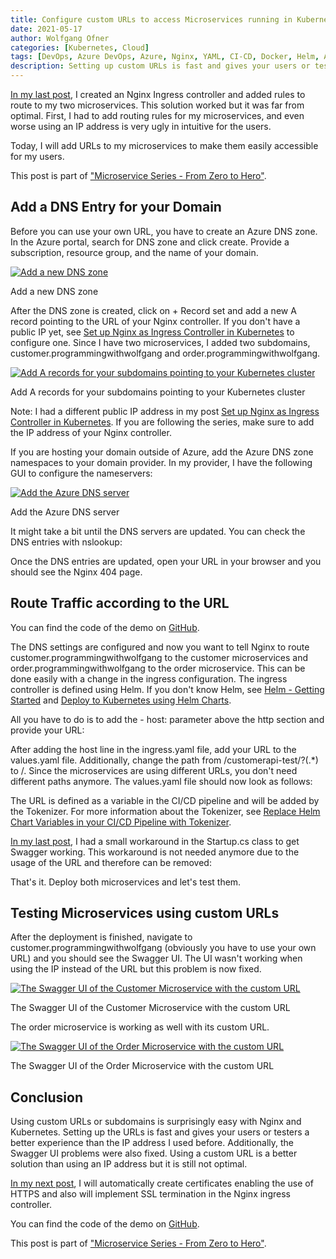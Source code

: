 ```yaml
---
title: Configure custom URLs to access Microservices running in Kubernetes
date: 2021-05-17
author: Wolfgang Ofner
categories: [Kubernetes, Cloud]
tags: [DevOps, Azure DevOps, Azure, Nginx, YAML, CI-CD, Docker, Helm, AKS, Kubernetes]
description: Setting up custom URLs is fast and gives your users or testers a better experience than using an IP address.
---
```


[In my last post](/setup-nginx-ingress-controller-kubernetes), I created an Nginx Ingress controller and added rules to route to my two microservices. This solution worked but it was far from optimal. First, I had to add routing rules for my microservices, and even worse using an IP address is very ugly in intuitive for the users.

Today, I will add URLs to my microservices to make them easily accessible for my users.

This post is part of ["Microservice Series - From Zero to Hero"](/microservice-series-from-zero-to-hero).

## Add a DNS Entry for your Domain

Before you can use your own URL, you have to create an Azure DNS zone. In the Azure portal, search for DNS zone and click create. Provide a subscription, resource group, and the name of your domain.

<div class="col-12 col-sm-10 aligncenter">
  <a href="/assets/img/posts/2021/05/Add-a-new-DNS-zone.jpg"><img loading="lazy" src="/assets/img/posts/2021/05/Add-a-new-DNS-zone.jpg" alt="Add a new DNS zone" /></a>
  
  <p>
   Add a new DNS zone
  </p>
</div>

After the DNS zone is created, click on + Record set and add a new A record pointing to the URL of your Nginx controller. If you don't have a public IP yet, see [Set up Nginx as Ingress Controller in Kubernetes](/setup-nginx-ingress-controller-kubernetes) to configure one. Since I have two microservices, I added two subdomains, customer.programmingwithwolfgang and order.programmingwithwolfgang.

<div class="col-12 col-sm-10 aligncenter">
  <a href="/assets/img/posts/2021/05/Add-A-records-for-your-subdomains-pointing-to-your-Kubernetes-cluster.jpg"><img loading="lazy" src="/assets/img/posts/2021/05/Add-A-records-for-your-subdomains-pointing-to-your-Kubernetes-cluster.jpg" alt="Add A records for your subdomains pointing to your Kubernetes cluster" /></a>
  
  <p>
   Add A records for your subdomains pointing to your Kubernetes cluster
  </p>
</div>

Note: I had a different public IP address in my post [Set up Nginx as Ingress Controller in Kubernetes](/setup-nginx-ingress-controller-kubernetes). If you are following the series, make sure to add the IP address of your Nginx controller.

If you are hosting your domain outside of Azure, add the Azure DNS zone namespaces to your domain provider. In my provider, I have the following GUI to configure the nameservers:

<div class="col-12 col-sm-10 aligncenter">
  <a href="/assets/img/posts/2021/05/Add-the-Azure-DNS-server.jpg"><img loading="lazy" src="/assets/img/posts/2021/05/Add-the-Azure-DNS-server.jpg" alt="Add the Azure DNS server" /></a>
  
  <p>
   Add the Azure DNS server
  </p>
</div>

It might take a bit until the DNS servers are updated. You can check the DNS entries with nslookup:

<script src="https://gist.github.com/WolfgangOfner/77f7f3e2ab19aa97cf26924a37a6a5e3.js"></script>

Once the DNS entries are updated, open your URL in your browser and you should see the Nginx 404 page.

## Route Traffic according to the URL

You can find the code of the demo on <a href="https://github.com/WolfgangOfner/MicroserviceDemo" target="_blank" rel="noopener noreferrer">GitHub</a>.

The DNS settings are configured and now you want to tell Nginx to route customer.programmingwithwolfgang to the customer microservices and order.programmingwithwolfgang to the order microservice. This can be done easily with a change in the ingress configuration. The ingress controller is defined using Helm. If you don't know Helm, see [Helm - Getting Started](/helm-getting-started) and [Deploy to Kubernetes using Helm Charts](/deploy-kubernetes-using-helm). 

All you have to do is to add the - host: parameter above the http section and provide your URL:

<script src="https://gist.github.com/WolfgangOfner/aa6ea19ec86b0aa738329c3373cfff35.js"></script>

After adding the host line in the ingress.yaml file, add your URL to the values.yaml file. Additionally, change the path from /customerapi-test/?(.*) to /. Since the microservices are using different URLs, you don't need different paths anymore. The values.yaml file should now look as follows:

<script src="https://gist.github.com/WolfgangOfner/f0f67999b590a327d3e615505cb53794.js"></script>

The URL is defined as a variable in the CI/CD pipeline and will be added by the Tokenizer. For more information about the Tokenizer, see [Replace Helm Chart Variables in your CI/CD Pipeline with Tokenizer](/replace-helm-variables-tokenizer).

<script src="https://gist.github.com/WolfgangOfner/5633fdf01392138a86a21e7104c21e5f.js"></script>

[In my last post](/setup-nginx-ingress-controller-kubernetes), I had a small workaround in the Startup.cs class to get Swagger working. This workaround is not needed anymore due to the usage of the URL and therefore can be removed:

<script src="https://gist.github.com/WolfgangOfner/68f71a6bd286cdff9c4ac1e2cb9e82c1.js"></script>

That's it. Deploy both microservices and let's test them.

## Testing Microservices using custom URLs

After the deployment is finished, navigate to customer.programmingwithwolfgang (obviously you have to use your own URL) and you should see the Swagger UI. The UI wasn't working when using the IP instead of the URL but this problem is now fixed.

<div class="col-12 col-sm-10 aligncenter">
  <a href="/assets/img/posts/2021/05/The-Swagger-UI-of-the-Customer-Microservice-with-the-custom-URL.jpg"><img loading="lazy" src="/assets/img/posts/2021/05/The-Swagger-UI-of-the-Customer-Microservice-with-the-custom-URL.jpg" alt="The Swagger UI of the Customer Microservice with the custom URL" /></a>
  
  <p>
   The Swagger UI of the Customer Microservice with the custom URL
  </p>
</div>

The order microservice is working as well with its custom URL.

<div class="col-12 col-sm-10 aligncenter">
  <a href="/assets/img/posts/2021/05/The-Swagger-UI-of-the-Order-Microservice-with-the-custom-URL.jpg"><img loading="lazy" src="/assets/img/posts/2021/05/The-Swagger-UI-of-the-Order-Microservice-with-the-custom-URL.jpg" alt="The Swagger UI of the Order Microservice with the custom URL" /></a>
  
  <p>
   The Swagger UI of the Order Microservice with the custom URL
  </p>
</div>

## Conclusion

Using custom URLs or subdomains is surprisingly easy with Nginx and Kubernetes. Setting up the URLs is fast and gives your users or testers a better experience than the IP address I used before. Additionally, the Swagger UI problems were also fixed. Using a custom URL is a better solution than using an IP address but it is still not optimal. 

[In my next post](/automatically-issue-ssl-certificates-and-use-ssl-termination-in-kubernetes), I will automatically create certificates enabling the use of HTTPS and also will implement SSL termination in the Nginx ingress controller.

You can find the code of the demo on <a href="https://github.com/WolfgangOfner/MicroserviceDemo" target="_blank" rel="noopener noreferrer">GitHub</a>.

This post is part of ["Microservice Series - From Zero to Hero"](/microservice-series-from-zero-to-hero).